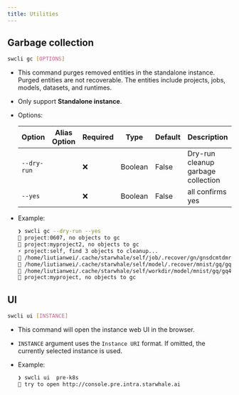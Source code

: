 ```yaml
---
title: Utilities
---
```


## Garbage collection

```bash
swcli gc [OPTIONS]
```

- This command purges removed entities in the standalone instance. Purged entities are not recoverable. The entities include projects, jobs, models, datasets, and runtimes.
- Only support **Standalone instance**.
- Options:

    |Option|Alias Option|Required|Type|Default|Description|
    |------|--------|-------|-----------|-----|-----------|
    |`--dry-run`||❌|Boolean|False|Dry-run cleanup garbage collection|
    |`--yes`||❌|Boolean|False|all confirms yes|

- Example:

    ```bash
    ❯ swcli gc --dry-run --yes
    🦌 project:0607, no objects to gc
    🦌 project:myproject2, no objects to gc
    ⚡ project:self, find 3 objects to cleanup...
    🚫 /home/liutianwei/.cache/starwhale/self/job/.recover/gn/gnsdcmtdmrqtemtfgeztgzddmr4xc2i
    🚫 /home/liutianwei/.cache/starwhale/self/model/.recover/mnist/gq/gq4wmmrrgazwknrtmftdgyjzmfwxczi.swmp
    🚫 /home/liutianwei/.cache/starwhale/self/workdir/model/mnist/gq/gq4wmmrrgazwknrtmftdgyjzmfwxczi
    🦌 project:myproject, no objects to gc
    ```

## UI

```bash
swcli ui [INSTANCE]
```

- This command will open the instance web UI in the browser.
- `INSTANCE` argument uses the `Instance URI` format. If omitted, the currently selected instance is used.
- Example:

    ```bash
    ❯ swcli ui  pre-k8s
    👏 try to open http://console.pre.intra.starwhale.ai
    ```